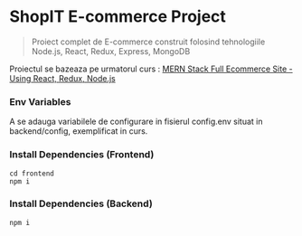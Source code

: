 # ShopIT E-commerce Project

> Proiect complet de E-commerce construit folosind tehnologiile Node.js, React, Redux, Express, MongoDB

Proiectul se bazeaza pe urmatorul curs : [MERN Stack Full Ecommerce Site - Using React, Redux, Node.js](https://www.udemy.com/course/3678044)

### Env Variables

A se adauga variabilele de configurare in fisierul config.env situat in backend/config, exemplificat in curs.

### Install Dependencies (Frontend)

```
cd frontend
npm i
```

### Install Dependencies (Backend)

```
npm i
```
